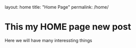 layout: home
title: "Home Page"
permalink: /home/

# This my HOME page new post
Here we will have many interessting things
